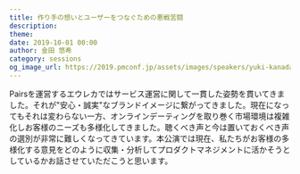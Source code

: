 ```yaml
---
title: 作り手の想いとユーザーをつなぐための悪戦苦闘
description: 
theme: 
date: 2019-10-01 00:00
author: 金田 悠希
category: sessions
og_image_url: https://2019.pmconf.jp/assets/images/speakers/yuki-kanada.jpg
---
```


Pairsを運営するエウレカではサービス運営に関して一貫した姿勢を貫いてきました。それが"安心・誠実"なブランドイメージに繋がってきました。現在になってもそれは変わらない一方、オンラインデーティングを取り巻く市場環境は複雑化しお客様のニーズも多様化してきました。聴くべき声と今は置いておくべき声の選別が非常に難しくなってきています。本公演では現在、私たちがお客様の多様化する意見をどのように収集・分析してプロダクトマネジメントに活かそうとしているかお話させていただこうと思います。